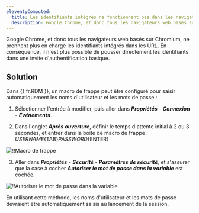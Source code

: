 ```yaml
---
eleventyComputed:
  title: Les identifiants intégrés ne fonctionnent pas dans les navigateurs basés sur Chromium
  description: Google Chrome, et donc tous les navigateurs web basés sur Chromium, ne prennent plus en charge les identifiants intégrés dans les URL.
---
```

Google Chrome, et donc tous les navigateurs web basés sur Chromium, ne prennent plus en charge les identifiants intégrés dans les URL. En conséquence, il n'est plus possible de pousser directement les identifiants dans une invite d'authentification basique.

## Solution
Dans {{ fr.RDM }}, un macro de frappe peut être configuré pour saisir automatiquement les noms d'utilisateur et les mots de passe :

1. Sélectionner l'entrée à modifier, puis aller dans ***Propriétés*** - ***Connexion*** - ***Événements***.

1. Dans l'onglet ***Après ouverture***, définir le temps d'attente initial à 2 ou 3 secondes, et entrer dans la boîte de macro de frappe : $USERNAME${TAB}$PASSWORD${ENTER}

![!!Macro de frappe](https://cdnweb.devolutions.net/docs/RDMW4043_2024_1.png)

3. Aller dans ***Propriétés*** - ***Sécurité*** - ***Paramètres de sécurité***, et s'assurer que la case à cocher ***Autoriser le mot de passe dans la variable*** est cochée.

![!!Autoriser le mot de passe dans la variable](https://cdnweb.devolutions.net/docs/RDMW4044_2024_1.png)

En utilisant cette méthode, les noms d'utilisateur et les mots de passe devraient être automatiquement saisis au lancement de la session.

